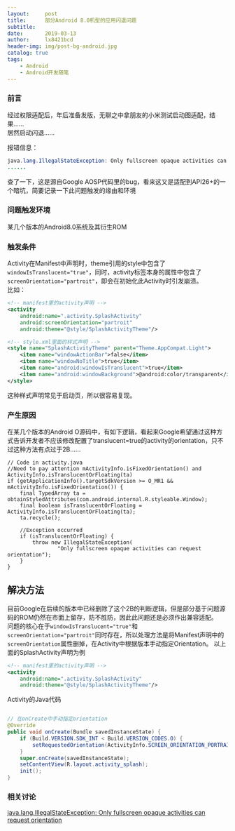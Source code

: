 ```yaml
---
layout:     post
title:      部分Android 8.0机型的应用闪退问题
subtitle:   
date:       2019-03-13
author:     lx8421bcd
header-img: img/post-bg-android.jpg
catalog: true
tags:
    - Android
    - Android开发随笔
---
```

### 前言
经过权限适配后，年后准备发版，无聊之中拿朋友的小米测试启动图适配，结果……  
居然启动闪退……  

报错信息：
```java
java.lang.IllegalStateException: Only fullscreen opaque activities can request orientation
......
```
查了一下，这是源自Google AOSP代码里的bug，看来这又是适配到API26+的一个暗坑，简要记录一下此问题触发的缘由和环境  

### 问题触发环境
某几个版本的Android8.0系统及其衍生ROM

### 触发条件
Activity在Manifest中声明时，theme引用的style中包含了```windowIsTranslucent="true"```，同时，activity标签本身的属性中包含了```screenOrientation="partroit"```，即会在初始化此Activity时引发崩溃。  
比如：
```xml
<!-- manifest里的activity声明 -->
<activity 
    android:name=".activity.SplashActivity"
    android:screenOrientation="partroit"
    android:theme="@style/SplashActivityTheme"/>

<!-- style.xml里面的样式声明 -->
<style name="SplashActivityTheme" parent="Theme.AppCompat.Light">
    <item name="windowActionBar">false</item>
    <item name="windowNoTitle">true</item>
    <item name="android:windowIsTranslucent">true</item>
    <item name="android:windowBackground">@android:color/transparent</item>
</style>

```
这种样式声明常见于启动页，所以很容易复现。

### 产生原因
在某几个版本的Android O源码中，有如下逻辑，看起来Google希望通过这种方式告诉开发者不应该修改配置了translucent=true的activity的orientation，只不过这种方法有点过于2B……  
```
// Code in activity.java
//Need to pay attention mActivityInfo.isFixedOrientation() and ActivityInfo.isTranslucentOrFloating(ta)
if (getApplicationInfo().targetSdkVersion >= O_MR1 && mActivityInfo.isFixedOrientation()) {
    final TypedArray ta = obtainStyledAttributes(com.android.internal.R.styleable.Window);
    final boolean isTranslucentOrFloating = ActivityInfo.isTranslucentOrFloating(ta);
    ta.recycle();

    //Exception occurred
    if (isTranslucentOrFloating) {
        throw new IllegalStateException(
                "Only fullscreen opaque activities can request orientation");
    }
}
```

## 解决方法
目前Google在后续的版本中已经删除了这个2B的判断逻辑，但是部分基于问题源码的ROM仍然在市面上留存，防不胜防，因此此问题还是必须作出兼容适配。  
问题的核心在于```windowIsTranslucent="true"```和```screenOrientation="partroit"```同时存在，所以处理方法是将Manifest声明中的```screenOrientation```属性删掉，在Activity中根据版本手动指定Orientation。
以上面的SplashActivity声明为例
```xml
<!-- manifest里的activity声明 -->
<activity 
    android:name=".activity.SplashActivity"
    android:theme="@style/SplashActivityTheme"/>
```
Activity的Java代码
```java

// 在onCreate中手动指定orientation
@Override
public void onCreate(Bundle savedInstanceState) {
    if (Build.VERSION.SDK_INT < Build.VERSION_CODES.O) {
        setRequestedOrientation(ActivityInfo.SCREEN_ORIENTATION_PORTRAIT);
    }
    super.onCreate(savedInstanceState);
    setContentView(R.layout.activity_splash);
    init();
}

```

### 相关讨论
[java.lang.IllegalStateException: Only fullscreen opaque activities can request orientation](https://stackoverflow.com/questions/48072438/java-lang-illegalstateexception-only-fullscreen-opaque-activities-can-request-o)